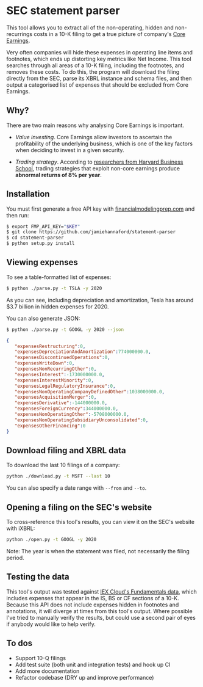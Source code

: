 # SEC statement parser

This tool allows you to extract all of the non-operating, hidden and non-recurrings costs in a 10-K filing to get a true picture of company's [Core Earnings](https://www.investopedia.com/terms/c/coreearnings.asp). 

Very often companies will hide these expenses in operating line items and footnotes, which ends up distorting key metrics like Net Income. This tool searches through all areas of a 10-K filing, including the footnotes, and removes these costs. To do this, the program will download the filing directly from the SEC, parse its XBRL instance and schema files, and then output a categorised list of expenses that should be excluded from Core Earnings.

## Why?

There are two main reasons why analysing Core Earnings is important.

- *Value investing*. Core Earnings allow investors to ascertain the profitability of the underlying business, which is one of the key factors when deciding to invest in a given security.

- *Trading strategy*. According to [researchers from Harvard Business School](https://papers.ssrn.com/sol3/papers.cfm?abstract_id=3467814), trading strategies that exploit non-core earnings produce **abnormal returns of 8% per year**.

## Installation

You must first generate a free API key with [financialmodelingprep.com](https://financialmodelingprep.com/developer/docs) and then run:

```bash
$ export FMP_API_KEY="$KEY"
$ git clone https://github.com/jamiehannaford/statement-parser
$ cd statement-parser
$ python setup.py install
```

## Viewing expenses

To see a table-formatted list of expenses:

```bash
$ python ./parse.py -t TSLA -y 2020
```

As you can see, including depreciation and amortization, Tesla has around $3.7 billion in hidden expenses for 2020.

You can also generate JSON:

```bash
$ python ./parse.py -t GOOGL -y 2020 --json
```
```json
{
   "expensesRestructuring":0,
   "expensesDepreciationAndAmortization":774000000.0,
   "expensesDiscontinuedOperations":0,
   "expensesWriteDown":0,
   "expensesNonRecurringOther":0,
   "expensesInterest":-1730000000.0,
   "expensesInterestMinority":0,
   "expensesLegalRegulatoryInsurance":0,
   "expensesNonOperatingCompanyDefinedOther":1038000000.0,
   "expensesAcquisitionMerger":0,
   "expensesDerivative":-144000000.0,
   "expensesForeignCurrency":344000000.0,
   "expensesNonOperatingOther":-5708000000.0,
   "expensesNonOperatingSubsidiaryUnconsolidated":0,
   "expensesOtherFinancing":0
}
```

## Download filing and XBRL data

To download the last 10 filings of a company:

```bash
python ./download.py -t MSFT --last 10
```

You can also specify a date range with `--from` and `--to`. 

## Opening a filing on the SEC's website

To cross-reference this tool's results, you can view it on the SEC's website with iXBRL:

```bash
python ./open.py -t GOOGL -y 2020
```

Note: The year is when the statement was filed, not necessarily the filing period.

## Testing the data

This tool's output was tested against [IEX Cloud's Fundamentals data](https://iexcloud.io/docs/api/#fundamentals), which includes expenses that appear in the IS, BS or CF sections of a 10-K. Because this API does not include expenses hidden in footnotes and annotations, it will diverge at times from this tool's output. Where possible I've tried to manually verify the results, but could use a second pair of eyes if anybody would like to help verify.

## To dos

- Support 10-Q filings
- Add test suite (both unit and integration tests) and hook up CI
- Add more documentation
- Refactor codebase (DRY up and improve performance)
